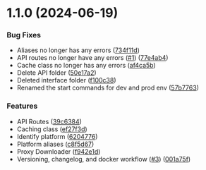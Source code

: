 # 1.1.0 (2024-06-19)


### Bug Fixes

* Aliases no longer has any errors ([734f11d](https://github.com/konotorii/almond/commit/734f11d8f01b7885068ead797807b18991960886))
* API routes no longer have any errors ([#1](https://github.com/konotorii/almond/issues/1)) ([77e4ab4](https://github.com/konotorii/almond/commit/77e4ab4435ddd3ffc2c29df75f1ac8645ce62837))
* Cache class no longer has any errors ([af4ca5b](https://github.com/konotorii/almond/commit/af4ca5bb4e41f5f702e4d573be40f1b2b8f67d86))
* Delete API folder ([50e17a2](https://github.com/konotorii/almond/commit/50e17a2314bba38db247fd58bb843c4be890ac43))
* Deleted interface folder ([f100c38](https://github.com/konotorii/almond/commit/f100c38ab69b52fc22251d3ad73c4699698370a4))
* Renamed the start commands for dev and prod env ([57b7763](https://github.com/konotorii/almond/commit/57b776315bb927e2ad67e22e33acb42c60d162a3))


### Features

* API Routes ([39c6384](https://github.com/konotorii/almond/commit/39c6384b08f63480c024a15dce57dc331282adce))
* Caching class ([ef27f3d](https://github.com/konotorii/almond/commit/ef27f3db958ec9c04e969c2822869e9c1b7a4079))
* Identify platform ([6204776](https://github.com/konotorii/almond/commit/6204776b2af5654cb8d25a7f78faf197bc0ea253))
* Platform aliases ([c8f5d67](https://github.com/konotorii/almond/commit/c8f5d67484347a855fec58c8655a21a047f84982))
* Proxy Downloader ([f942e1d](https://github.com/konotorii/almond/commit/f942e1de9c640eee511e370cb5c9ef941b070a2e))
* Versioning, changelog, and docker workflow ([#3](https://github.com/konotorii/almond/issues/3)) ([001a75f](https://github.com/konotorii/almond/commit/001a75f840047a4030491d819a2e0a59fd832031))



